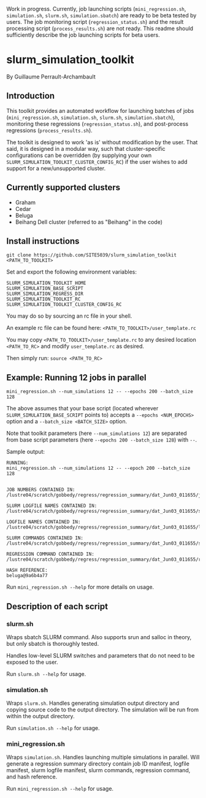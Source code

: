 Work in progress. Currently, job launching scripts (```mini_regression.sh```, ```simulation.sh```, ```slurm.sh```, ```simulation.sbatch```) are ready to be beta tested by users. The job monitoring script (```regression_status.sh```) and the result processing script (```process_results.sh```) are not ready. This readme should sufficiently describe the job launching scripts for beta users.

# slurm_simulation_toolkit
By Guillaume Perrault-Archambault

## Introduction

This toolkit provides an automated workflow for launching batches of jobs (```mini_regression.sh```, ```simulation.sh```, ```slurm.sh```, ```simulation.sbatch```), monitoring these regressions (```regression_status.sh```), and post-process regressions (```process_results.sh```).

The toolkit is designed to work 'as is' without modification by the user. That said, it is designed in a modular way, such that cluster-specific configurations can be overridden (by supplying your own ```SLURM_SIMULATION_TOOLKIT_CLUSTER_CONFIG_RC```) if the user wishes to add support for a new/unsupported cluster.

## Currently supported clusters
* Graham
* Cedar
* Beluga
* Beihang Dell cluster (referred to as "Beihang" in the code)

## Install instructions
```git clone https://github.com/SITE5039/slurm_simulation_toolkit <PATH_TO_TOOLKIT>```

Set and export the following environment variables:
```
SLURM_SIMULATION_TOOLKIT_HOME
SLURM_SIMULATION_BASE_SCRIPT
SLURM_SIMULATION_REGRESS_DIR
SLURM_SIMULATION_TOOLKIT_RC
SLURM_SIMULATION_TOOLKIT_CLUSTER_CONFIG_RC
```

You may do so by sourcing an rc file in your shell.

An example rc file can be found here: ```<PATH_TO_TOOLKIT>/user_template.rc```

You may copy ```<PATH_TO_TOOLKIT>/user_template.rc``` to any desired location ```<PATH_TO_RC>``` and modify ```user_template.rc``` as desired.

Then simply run:
```source <PATH_TO_RC>```

## Example: Running 12 jobs in parallel

```mini_regression.sh --num_simulations 12 -- --epochs 200 --batch_size 128```

The above assumes that your base script (located wherever ```SLURM_SIMULATION_BASE_SCRIPT``` points to) accepts a ```--epochs <NUM_EPOCHS>``` option and a ```--batch_size <BATCH_SIZE>``` option.

Note that toolkit parameters (here ```--num_simulations 12```) are separated from base script parameters (here ```--epochs 200 --batch_size 128```) with ```--```.

Sample output:
```
RUNNING:
mini_regression.sh --num_simulations 12 -- --epoch 200 --batch_size 128


JOB NUMBERS CONTAINED IN:
/lustre04/scratch/gobbedy/regress/regression_summary/dat_Jun03_011655/job_manifest.txt

SLURM LOGFILE NAMES CONTAINED IN:
/lustre04/scratch/gobbedy/regress/regression_summary/dat_Jun03_011655/slurm_log_manifest.txt

LOGFILE NAMES CONTAINED IN:
/lustre04/scratch/gobbedy/regress/regression_summary/dat_Jun03_011655/log_manifest.txt

SLURM COMMANDS CONTAINED IN:
/lustre04/scratch/gobbedy/regress/regression_summary/dat_Jun03_011655/slurm_commands.txt

REGRESSION COMMAND CONTAINED IN:
/lustre04/scratch/gobbedy/regress/regression_summary/dat_Jun03_011655/regression_command.txt

HASH REFERENCE:
beluga@9a6b4a77
```

Run ```mini_regression.sh --help``` for more details on usage.

## Description of each script
### slurm.sh

Wraps sbatch SLURM command. Also supports srun and salloc in theory, but only sbatch is thoroughly tested.

Handles low-level SLURM switches and parameters that do not need to be exposed to the user.

Run ```slurm.sh --help``` for usage.

### simulation.sh

Wraps ```slurm.sh```. Handles generating simulation output directory and copying source code to the output directory. The simulation will be run from within the output directory.

Run ```simulation.sh --help``` for usage.

### mini_regression.sh

Wraps ```simulation.sh```. Handles launching multiple simulations in parallel. Will generate a regression summary directory contain job ID manifest, logfile manifest, slurm logfile manifest, slurm commands, regression command, and hash reference.

Run ```mini_regression.sh --help``` for usage.

